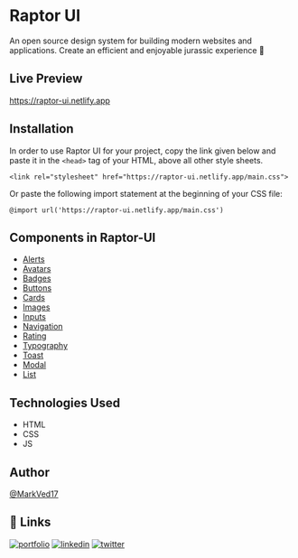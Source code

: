 
# Raptor UI

An open source design system for building modern websites and applications. Create an efficient and enjoyable jurassic experience 🦕

## Live Preview
https://raptor-ui.netlify.app

## Installation
In order to use Raptor UI for your project, copy the link given below and paste it in the `<head>` tag of your HTML, above all other style sheets.

```
<link rel="stylesheet" href="https://raptor-ui.netlify.app/main.css">
```

Or paste the following import statement at the beginning of your CSS file:

```
@import url('https://raptor-ui.netlify.app/main.css') 
```

## Components in Raptor-UI
- [Alerts](https://raptor-ui.netlify.app/components/alert/alert.html)
- [Avatars](https://raptor-ui.netlify.app/components/avatar/avatar.html)
- [Badges](https://raptor-ui.netlify.app/components/badge/badge.html)
- [Buttons](https://raptor-ui.netlify.app/components/button/button.html)
- [Cards](https://raptor-ui.netlify.app/components/card/card.html)
- [Images](https://raptor-ui.netlify.app/components/responsive-img/responsive-img.html)
- [Inputs](https://raptor-ui.netlify.app/components/input/input.html)
- [Navigation](https://raptor-ui.netlify.app/components/navbar/navbar.html)
- [Rating](https://raptor-ui.netlify.app/components/rating/rating.html)
- [Typography](https://raptor-ui.netlify.app/components/typography/typography.html)
- [Toast](https://raptor-ui.netlify.app/components/toast/toast.html)
- [Modal](https://raptor-ui.netlify.app/components/modal/modal.html)
- [List](https://raptor-ui.netlify.app/components/list/list.html)


## Technologies Used
- HTML
- CSS
- JS

## Author
[@MarkVed17](https://github.com/MarkVed17)
## 🔗 Links
[![portfolio](https://img.shields.io/badge/my_portfolio-000?style=for-the-badge&logo=ko-fi&logoColor=white)](https://vedantlahane.netlify.app/)
[![linkedin](https://img.shields.io/badge/linkedin-0A66C2?style=for-the-badge&logo=linkedin&logoColor=white)](https://www.linkedin.com/in/vedantlahane/)
[![twitter](https://img.shields.io/badge/twitter-1DA1F2?style=for-the-badge&logo=twitter&logoColor=white)](https://twitter.com/LahaneVedant/)

